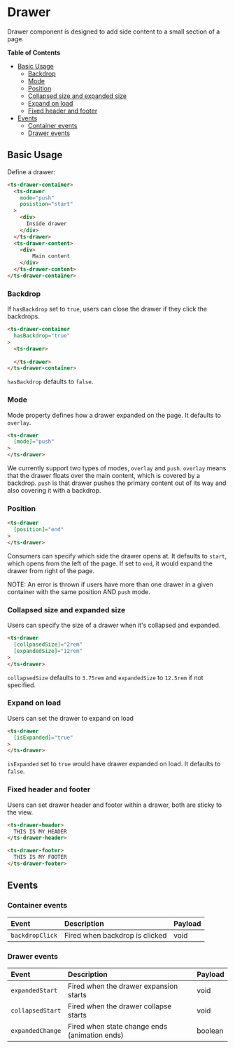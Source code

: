 <h1>Drawer</h1>

Drawer component is designed to add side content to a small section of a page.

<!-- START doctoc generated TOC please keep comment here to allow auto update -->
<!-- DON'T EDIT THIS SECTION, INSTEAD RE-RUN doctoc TO UPDATE -->
**Table of Contents**

- [Basic Usage](#basic-usage)
  - [Backdrop](#backdrop)
  - [Mode](#mode)
  - [Position](#position)
  - [Collapsed size and expanded size](#collapsed-size-and-expanded-size)
  - [Expand on load](#expand-on-load)
  - [Fixed header and footer](#fixed-header-and-footer)
- [Events](#events)
  - [Container events](#container-events)
  - [Drawer events](#drawer-events)

<!-- END doctoc generated TOC please keep comment here to allow auto update -->


## Basic Usage

Define a drawer:

```html
<ts-drawer-container>
  <ts-drawer
    mode="push"
    posistion="start"
  >
    <div>
      Inside drawer
    </div>
  </ts-drawer>
  <ts-drawer-content>
    <div>
        Main content
    </div>
  </ts-drawer-content>
</ts-drawer-container>
```

### Backdrop

If `hasBackdrop` set to `true`, users can close the drawer if they click the backdrops.

```html
<ts-drawer-container
  hasBackdrop="true"
>
  <ts-drawer>
  
  </ts-drawer>
</ts-drawer-container>
```

`hasBackdrop` defaults to `false`.

### Mode

Mode property defines how a drawer expanded on the page. It defaults to `overlay`.

```html
<ts-drawer
  [mode]="push"
>
</ts-drawer>
```

We currently support two types of modes, `overlay` and `push`. 
`overlay` means that the drawer floats over the main content, which is covered by a backdrop.
`push` is that drawer pushes the primary content out of its way and also covering it with a backdrop.
 
 ### Position
 
 ```html
 <ts-drawer
   [position]="end"
 >
 </ts-drawer>
 ```
 
 Consumers can specify which side the drawer opens at. It defaults to `start`, which opens from the left of the page. If set to `end`, it would expand the drawer from right of the page.
 
 NOTE: An error is thrown if users have more than one drawer in a given container with the same position AND `push` mode.
 
 ### Collapsed size and expanded size
 
 Users can specify the size of a drawer when it's collapsed and expanded.
 
 ```html
 <ts-drawer
   [collpasedSize]="2rem"
   [expandedSize]="12rem"
 >
 </ts-drawer>
 ```

`collapsedSize` defaults to `3.75rem` and `expandedSize` to `12.5rem` if not specified.

### Expand on load

Users can set the drawer to expand on load

```html
<ts-drawer
  [isExpanded]="true"
>
</ts-drawer>
```

`isExpanded` set to `true` would have drawer expanded on load. It defaults to `false`.

### Fixed header and footer

Users can set drawer header and footer within a drawer, both are sticky to the view.

```html
<ts-drawer-header>
  THIS IS MY HEADER
</ts-drawer-header>
```
```html
<ts-drawer-footer>
  THIS IS MY FOOTER
</ts-drawer-footer>
```

## Events

### Container events

| Event              | Description                                    | Payload                  |
|:-------------------|:-----------------------------------------------|:-------------------------|
| `backdropClick`    | Fired when backdrop is clicked                 |  void                    |

### Drawer events

| Event             | Description                                 | Payload                 |
|:------------------|:--------------------------------------------|:------------------------|
| `expandedStart`   | Fired when the drawer expansion starts      |    void                 |
| `collapsedStart`  | Fired when the drawer collapse starts       |    void                 |
| `expandedChange`  | Fired when state change ends (animation ends)| boolean                  |

